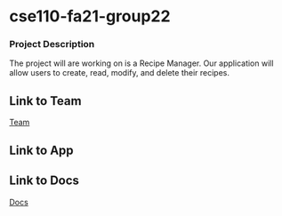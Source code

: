 # cse110-fa21-group22

### Project Description

The project will are working on is a Recipe Manager. Our application will allow users to create, read, modify, and delete their recipes.

## Link to Team

[Team](./admin/team.md)

## Link to App

## Link to Docs

[Docs](https://demyinn00.github.io/group22xjsdocs/)
